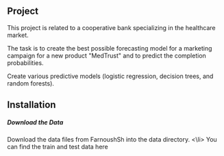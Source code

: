 ## Project

This project is related to a cooperative bank specializing in the healthcare market.

The task is to create the best possible forecasting model for a marketing campaign for a new product "MedTrust" and to predict the completion probabilities.

Create various predictive models (logistic regression, decision trees, and random forests).

## Installation

##### Download the Data

Download the data files from FarnoushSh into the data directory.
<\li> You can find the train and test data here</li>

